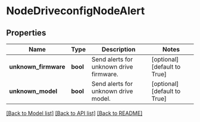 # NodeDriveconfigNodeAlert

## Properties
Name | Type | Description | Notes
------------ | ------------- | ------------- | -------------
**unknown_firmware** | **bool** | Send alerts for unknown drive firmware. | [optional] [default to True]
**unknown_model** | **bool** | Send alerts for unknown drive model. | [optional] [default to True]

[[Back to Model list]](../README.md#documentation-for-models) [[Back to API list]](../README.md#documentation-for-api-endpoints) [[Back to README]](../README.md)


